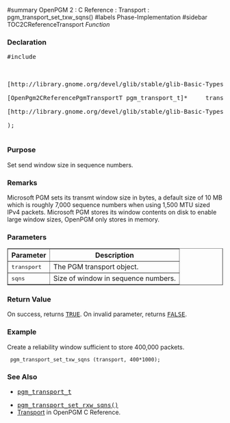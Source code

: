 ﻿#summary OpenPGM 2 : C Reference : Transport : pgm\_transport\_set\_txw\_sqns()
#labels Phase-Implementation
#sidebar TOC2CReferenceTransport
_Function_
### Declaration ###
<pre>
#include <pgm/pgm.h><br>
<br>
[http://library.gnome.org/devel/glib/stable/glib-Basic-Types.html#gboolean gboolean] *pgm_transport_set_txw_sqns* (<br>
[OpenPgm2CReferencePgmTransportT pgm_transport_t]*     transport,<br>
[http://library.gnome.org/devel/glib/stable/glib-Basic-Types.html#guint guint]                sqns<br>
);<br>
</pre>

### Purpose ###
Set send window size in sequence numbers.

### Remarks ###
Microsoft PGM sets its transmt window size in bytes, a default size of 10 MB which is roughly 7,000 sequence numbers when using 1,500 MTU sized IPv4 packets.  Microsoft PGM stores its window contents on disk to enable large window sizes, OpenPGM only stores in memory.

### Parameters ###
<table cellpadding='5' border='1' cellspacing='0'>
<tr>
<th>Parameter</th>
<th>Description</th>
</tr>
<tr>
<td><tt>transport</tt></td>
<td>The PGM transport object.</td>
</tr><tr>
<td><tt>sqns</tt></td>
<td>Size of window in sequence numbers.</td>
</tr>
</table>


### Return Value ###
On success, returns <tt><a href='http://library.gnome.org/devel/glib/stable/glib-Standard-Macros.html#TRUE--CAPS'>TRUE</a></tt>.  On invalid parameter, returns <tt><a href='http://library.gnome.org/devel/glib/stable/glib-Standard-Macros.html#FALSE--CAPS'>FALSE</a></tt>.

### Example ###
Create a reliability window sufficient to store 400,000 packets.

```
 pgm_transport_set_txw_sqns (transport, 400*1000);
```

### See Also ###
  * <tt><a href='OpenPgm2CReferencePgmTransportT.md'>pgm_transport_t</a></tt><br>
<ul><li><tt><a href='OpenPgm2CReferencePgmTransportSetRxwSqns.md'>pgm_transport_set_rxw_sqns()</a></tt><br>
</li><li><a href='OpenPgm2CReferenceTransport.md'>Transport</a> in OpenPGM C Reference.</li></ul>
